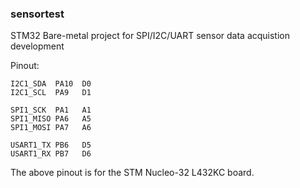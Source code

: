 ### sensortest

STM32 Bare-metal project for SPI/I2C/UART sensor data acquistion development

Pinout:

    I2C1_SDA  PA10  D0
    I2C1_SCL  PA9   D1

    SPI1_SCK  PA1   A1
    SPI1_MISO PA6   A5
    SPI1_MOSI PA7   A6

    USART1_TX PB6   D5
    USART1_RX PB7   D6

The above pinout is for the STM Nucleo-32 L432KC board.
